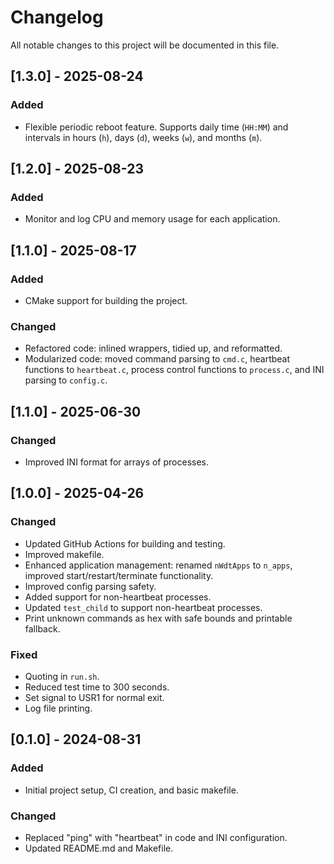 # Changelog

All notable changes to this project will be documented in this file.

## [1.3.0] - 2025-08-24

### Added
- Flexible periodic reboot feature. Supports daily time (`HH:MM`) and intervals in hours (`h`), days (`d`), weeks (`w`), and months (`m`).

## [1.2.0] - 2025-08-23

### Added
- Monitor and log CPU and memory usage for each application.

## [1.1.0] - 2025-08-17

### Added
- CMake support for building the project.

### Changed
- Refactored code: inlined wrappers, tidied up, and reformatted.
- Modularized code: moved command parsing to `cmd.c`, heartbeat functions to `heartbeat.c`, process control functions to `process.c`, and INI parsing to `config.c`.

## [1.1.0] - 2025-06-30

### Changed
- Improved INI format for arrays of processes.

## [1.0.0] - 2025-04-26

### Changed
- Updated GitHub Actions for building and testing.
- Improved makefile.
- Enhanced application management: renamed `nWdtApps` to `n_apps`, improved start/restart/terminate functionality.
- Improved config parsing safety.
- Added support for non-heartbeat processes.
- Updated `test_child` to support non-heartbeat processes.
- Print unknown commands as hex with safe bounds and printable fallback.

### Fixed
- Quoting in `run.sh`.
- Reduced test time to 300 seconds.
- Set signal to USR1 for normal exit.
- Log file printing.

## [0.1.0] - 2024-08-31

### Added
- Initial project setup, CI creation, and basic makefile.

### Changed
- Replaced "ping" with "heartbeat" in code and INI configuration.
- Updated README.md and Makefile.
